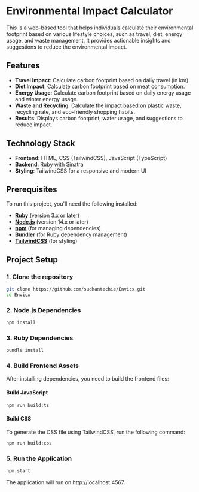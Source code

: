 # Environmental Impact Calculator

This is a web-based tool that helps individuals calculate their environmental footprint based on various lifestyle choices, such as travel, diet, energy usage, and waste management. It provides actionable insights and suggestions to reduce the environmental impact.

## Features

- **Travel Impact**: Calculate carbon footprint based on daily travel (in km).
- **Diet Impact**: Calculate carbon footprint based on meat consumption.
- **Energy Usage**: Calculate carbon footprint based on daily energy usage and winter energy usage.
- **Waste and Recycling**: Calculate the impact based on plastic waste, recycling rate, and eco-friendly shopping habits.
- **Results**: Displays carbon footprint, water usage, and suggestions to reduce impact.

## Technology Stack

- **Frontend**: HTML, CSS (TailwindCSS), JavaScript (TypeScript)
- **Backend**: Ruby with Sinatra
- **Styling**: TailwindCSS for a responsive and modern UI

## Prerequisites

To run this project, you'll need the following installed:

- **[Ruby](https://www.ruby-lang.org/en/documentation/)** (version 3.x or later)
- **[Node.js](https://nodejs.org/)** (version 14.x or later)
- **[npm](https://www.npmjs.com/)** (for managing dependencies)
- **[Bundler](https://bundler.io/)** (for Ruby dependency management)
- **[TailwindCSS](https://tailwindcss.com/)** (for styling)

## Project Setup

### 1. Clone the repository

  ```bash
  git clone https://github.com/sudhantechie/Envicx.git
  cd Envicx
  ```

### 2. Node.js Dependencies

 ```bash
 npm install
 ```

### 3. Ruby Dependencies

  ```bash
  bundle install
  ```

### 4. Build Frontend Assets

After installing dependencies, you need to build the frontend files:

#### Build JavaScript
  ```bash
  npm run build:ts
  ```

#### Build CSS
To generate the CSS file using TailwindCSS, run the following command:

  ```bash
  npm run build:css
  ```

### 5. Run the Application

  ```bash
  npm start
  ```
The application will run on http://localhost:4567.

